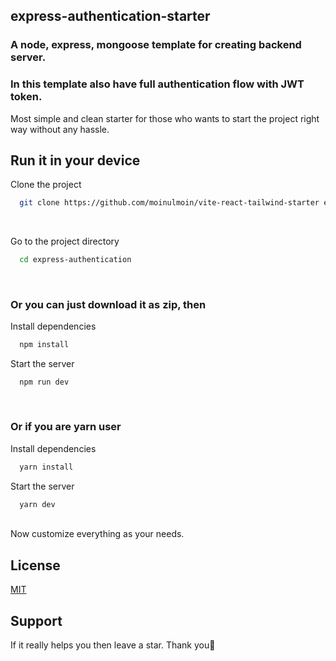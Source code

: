 ## express-authentication-starter

### A node, express, mongoose template for creating backend server.

### In this template also have full authentication flow with JWT token.

Most simple and clean starter for those who wants to start the project right way without any hassle.
<br/>

## Run it in your device

Clone the project

```bash
  git clone https://github.com/moinulmoin/vite-react-tailwind-starter express-authentication
```

<br/>

Go to the project directory

```bash
  cd express-authentication
```

<br/>

### Or you can just download it as zip, then

Install dependencies

```bash
  npm install
```

Start the server

```
  npm run dev
```

<br>

### Or if you are yarn user

Install dependencies

```bash
  yarn install
```

Start the server

```bash
  yarn dev
```

<br/>
Now customize everything as your needs.

## License

[MIT](https://choosealicense.com/licenses/mit/)

## Support

If it really helps you then leave a star. Thank you💖
